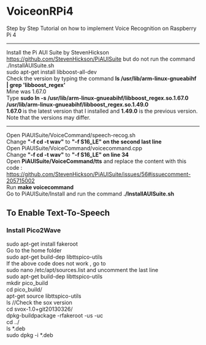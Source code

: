 # VoiceonRPi4
Step by Step Tutorial on how to implement Voice Recognition on Raspberry Pi 4

-----------------------------------------------------------------------------------

Install the Pi AUI Suite by StevenHickson
https://github.com/StevenHickson/PiAUISuite
but do not run the command ./InstallAUISuite.sh <br>
sudo apt-get install libboost-all-dev <br>
Check the version by typing the command <b> ls /usr/lib/arm-linux-gnueabihf | grep 'libboost_regex' </b> <br>
Mine was 1.67.0 <br>
Type <b> sudo ln -s /usr/lib/arm-linux-gnueabihf/libboost_regex.so.1.67.0 /usr/lib/arm-linux-gnueabihf/libboost_regex.so.1.49.0 </b> <br>
<b> 1.67.0 </b> is the latest version that I installed and <b>1.49.0</b> is the previous version. Note that the versions may differ. <br>

------------------------------------------------------------------------------------------
Open PiAUISuite/VoiceCommand/speech-recog.sh <br>
Change <b>"-f cd -t wav"</b> to <b>"-f S16_LE" on the second last line </b> <br>
Open PiAUISuite/VoiceCommand/voicecommand.cpp <br>
Change <b>"-f cd -t wav"</b> to <b>"-f S16_LE" on line 34 </b> <br>
Open <b>PiAUISuite/VoiceCommand/tts</b> and replace the content with this code : https://github.com/StevenHickson/PiAUISuite/issues/56#issuecomment-205715002 <br>
Run <b>make voicecommand</b> <br>
Go to PiAUISuite/Install and run the command <b>./InstallAUISuite.sh</b> 

<h2> To Enable Text-To-Speech </h2>
<h3>Install Pico2Wave </h3>
sudo apt-get install fakeroot <br>
Go to the home folder <br>
sudo apt-get build-dep libttspico-utils <br>
If the above code does not work , go to <br>
sudo nano /etc/apt/sources.list and uncomment the last line <br>
sudo apt-get build-dep libttspico-utils <br>
mkdir pico_build <br>
cd pico_build/ <br>
apt-get source libttspico-utils <br>
ls //Check the sox version <br>
cd svox-1.0+git20130326/ <br>
dpkg-buildpackage -rfakeroot -us -uc <br>
cd ../ <br>
ls *.deb <br>
sudo dpkg -i *.deb <br>
